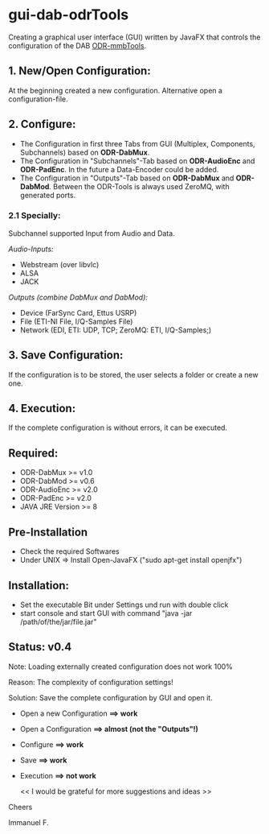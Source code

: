 # gui-dab-odrTools

Creating a graphical user interface (GUI) written by JavaFX that controls the configuration of the DAB [ODR-mmbTools](https://github.com/Opendigitalradio).


## 1. New/Open Configuration:
At the beginning created a new configuration. Alternative open a configuration-file. 

## 2. Configure:
* The Configuration in first three Tabs from GUI (Multiplex, Components, Subchannels) based on **ODR-DabMux**. 
* The Configuration in "Subchannels"-Tab based on **ODR-AudioEnc** and **ODR-PadEnc**. In the future a Data-Encoder could be added. 
* The Configuration in "Outputs"-Tab based on **ODR-DabMux** and **ODR-DabMod**. Between the ODR-Tools is always used ZeroMQ, with generated ports.

### 2.1 Specially:
Subchannel supported Input from Audio and Data.

*Audio-Inputs:*
 
  * Webstream (over libvlc)
  * ALSA  
  * JACK

*Outputs (combine DabMux and DabMod):*

* Device (FarSync Card, Ettus USRP)
* File (ETI-NI File, I/Q-Samples File)
* Network (EDI, ETI: UDP, TCP; ZeroMQ: ETI, I/Q-Samples;) 

## 3. Save Configuration:
If the configuration is to be stored, the user selects a folder or create a new one.

## 4. Execution:
If the complete configuration is without errors, it can be executed.

## Required:
* ODR-DabMux	>= v1.0
* ODR-DabMod 	>= v0.6
* ODR-AudioEnc 	>= v2.0
* ODR-PadEnc 	>= v2.0
* JAVA JRE Version >= 8

## Pre-Installation
* Check the required Softwares
* Under UNIX => Install Open-JavaFX ("sudo apt-get install openjfx")

## Installation:
* Set the executable Bit under Settings und run with double click
* start console and start GUI with command "java -jar /path/of/the/jar/file.jar" 

## Status: v0.4 

Note:     Loading externally created configuration does not work 100%

Reason:   The complexity of configuration settings!

Solution: Save the complete configuration by GUI and open it.


* Open a new Configuration 	**==> work**
* Open a Configuration 		**==> almost (not the "Outputs"!)**
* Configure 				**==> work**
* Save 						**==> work**
* Execution					**==> not work**
    
    << I would be grateful for more suggestions and ideas >>
 
Cheers 

Immanuel F.
